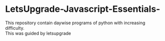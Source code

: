 # LetsUpgrade-Javascript-Essentials-
This repository contain daywise programs of python with increasing difficulty.<br/>
This was guided by letsupgrade
